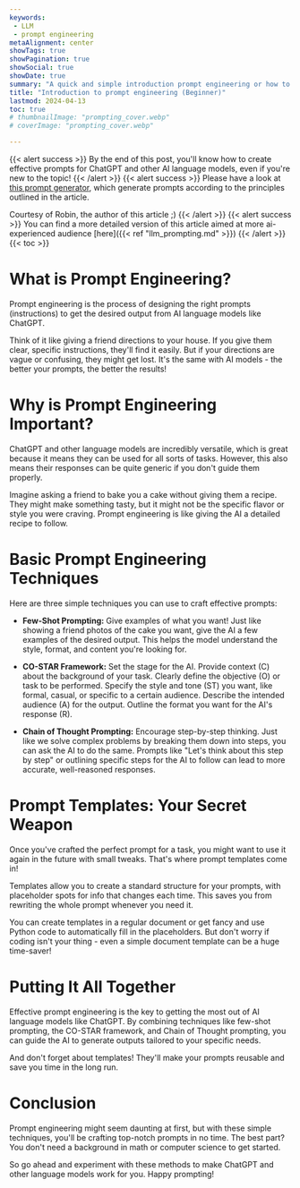 ```yaml
---
keywords:
 - LLM
 - prompt engineering 
metaAlignment: center
showTags: true
showPagination: true
showSocial: true
showDate: true
summary: "A quick and simple introduction prompt engineering or how to take advantage of chatbots such as ChatGPT"
title: "Introduction to prompt engineering (Beginner)"
lastmod: 2024-04-13
toc: true
# thumbnailImage: "prompting_cover.webp"
# coverImage: "prompting_cover.webp"

---
```


{{< alert success >}}
By the end of this post, you'll know how to create effective prompts for ChatGPT and other AI language models, even if you're new to the topic!
{{< /alert >}}
{{< alert success >}}
Please have a look at [this prompt generator](https://prompt-engineering.streamlit.app/), which generate prompts according to the principles outlined in the article.

Courtesy of Robin, the author of this article ;)
{{< /alert >}}
{{< alert success >}}
You can find a more detailed version of this article aimed at more ai-experienced audience [here]({{< ref "llm_prompting.md" >}})
{{< /alert >}}
{{< toc >}}
# What is Prompt Engineering?
Prompt engineering is the process of designing the right prompts (instructions) to get the desired output from AI language models like ChatGPT.

Think of it like giving a friend directions to your house. If you give them clear, specific instructions, they'll find it easily. But if your directions are vague or confusing, they might get lost. It's the same with AI models - the better your prompts, the better the results!

# Why is Prompt Engineering Important?
ChatGPT and other language models are incredibly versatile, which is great because it means they can be used for all sorts of tasks. However, this also means their responses can be quite generic if you don't guide them properly.

Imagine asking a friend to bake you a cake without giving them a recipe. They might make something tasty, but it might not be the specific flavor or style you were craving. Prompt engineering is like giving the AI a detailed recipe to follow.

# Basic Prompt Engineering Techniques
Here are three simple techniques you can use to craft effective prompts:

- **Few-Shot Prompting:** Give examples of what you want!
Just like showing a friend photos of the cake you want, give the AI a few examples of the desired output.
This helps the model understand the style, format, and content you're looking for.
- **CO-STAR Framework:** Set the stage for the AI.
Provide context (C) about the background of your task.
Clearly define the objective (O) or task to be performed.
Specify the style and tone (ST) you want, like formal, casual, or specific to a certain audience.
Describe the intended audience (A) for the output.
Outline the format you want for the AI's response (R).

- **Chain of Thought Prompting:** Encourage step-by-step thinking.
Just like we solve complex problems by breaking them down into steps, you can ask the AI to do the same.
Prompts like "Let's think about this step by step" or outlining specific steps for the AI to follow can lead to more accurate, well-reasoned responses.

# Prompt Templates: Your Secret Weapon
Once you've crafted the perfect prompt for a task, you might want to use it again in the future with small tweaks. That's where prompt templates come in!

Templates allow you to create a standard structure for your prompts, with placeholder spots for info that changes each time. This saves you from rewriting the whole prompt whenever you need it.

You can create templates in a regular document or get fancy and use Python code to automatically fill in the placeholders. But don't worry if coding isn't your thing - even a simple document template can be a huge time-saver!

# Putting It All Together
Effective prompt engineering is the key to getting the most out of AI language models like ChatGPT. By combining techniques like few-shot prompting, the CO-STAR framework, and Chain of Thought prompting, you can guide the AI to generate outputs tailored to your specific needs.

And don't forget about templates! They'll make your prompts reusable and save you time in the long run.

# Conclusion
Prompt engineering might seem daunting at first, but with these simple techniques, you'll be crafting top-notch prompts in no time. The best part? You don't need a background in math or computer science to get started.

So go ahead and experiment with these methods to make ChatGPT and other language models work for you. Happy prompting!